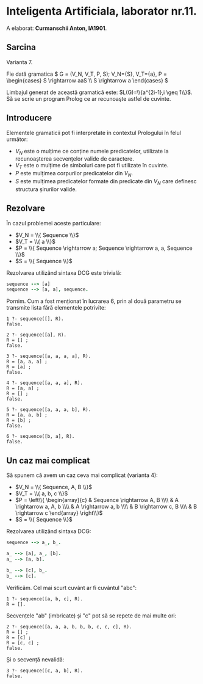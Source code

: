 # Inteligenta Artificiala, laborator nr.11.

A elaborat: **Curmanschii Anton, IA1901**.

## Sarcina

Varianta 7.

Fie dată gramatica 
$
G = (V_N, V_T, P, S); V_N={S}, V_T={a}, 
P =
\begin{cases}
S \rightarrow aaS \\\\
S \rightarrow a
\end{cases}
$

Limbajul generat de această gramatică este: 
$L(G)=\\{a^{2i-1},i \geq 1\\}$. 
Să se scrie un program Prolog ce ar recunoaşte astfel de cuvinte.


## Introducere

Elementele gramaticii pot fi interpretate în contextul Prologului în felul următor:
- $V_N$ este o mulțime ce conține numele predicatelor, utilizate la recunoașterea secvențelor valide de caractere.
- $V_T$ este o mulțime de simboluri care pot fi utilizate în cuvinte.
- $P$ este mulțimea corpurilor predicatelor din $V_N$.
- $S$ este mulțimea predicatelor formate din predicate din $V_N$ care definesc structura șirurilor valide.


## Rezolvare

În cazul problemei aceste particulare:
- $V_N = \\{ Sequence \\}$
- $V_T = \\{ a \\}$
- $P = \\{ Sequence \rightarrow a; Sequence \rightarrow a, a, Sequence \\}$
- $S = \\{ Sequence \\}$

Rezolvarea utilizând sintaxa DCG este trivială:
```prolog
sequence --> [a]
sequence --> [a, a], sequence.
```

Pornim. Cum a fost menționat în lucrarea 6, prin al două parametru se transmite lista fără elementele potrivite:
```
1 ?- sequence([], R).            
false.                           
                                 
2 ?- sequence([a], R).           
R = [] ;                         
false.                           
                                 
3 ?- sequence([a, a, a, a], R).  
R = [a, a, a] ;                  
R = [a] ;                        
false.                           
                                 
4 ?- sequence([a, a, a], R).     
R = [a, a] ;                     
R = [] ;                         
false.                           
                                 
5 ?- sequence([a, a, a, b], R).  
R = [a, a, b] ;                  
R = [b] ;                        
false.                           
                                 
6 ?- sequence([b, a], R).        
false.
```

## Un caz mai complicat

Să spunem că avem un caz ceva mai complicat (varianta 4):
- $V_N = \\{ Sequence, A, B \\}$
- $V_T = \\{ a, b, c \\}$
- $P = \left\\{
\begin{array}{c}
    & Sequence \rightarrow A, B \\\\
    & A \rightarrow a, A, b \\\\
    & A \rightarrow a, b \\\\
    & B \rightarrow c, B \\\\
    & B \rightarrow c
\end{array} \right\\}$
- $S = \\{ Sequence \\}$

Rezolvarea utilizând sintaxa DCG:
```prolog
sequence --> a_, b_.

a_ --> [a], a_, [b].
a_ --> [a, b].

b_ --> [c], b_.
b_ --> [c].
```

Verificăm. Cel mai scurt cuvânt ar fi cuvântul "abc":
```
1 ?- sequence([a, b, c], R).
R = [].
```

Secvențele "ab" (imbricate) și "c" pot să se repete de mai multe ori:
```
2 ?- sequence([a, a, a, b, b, b, c, c, c], R).
R = [] ;
R = [c] ;
R = [c, c] ;
false.
```

Și o secvență nevalidă:
```
3 ?- sequence([c, a, b], R).
false.
```
